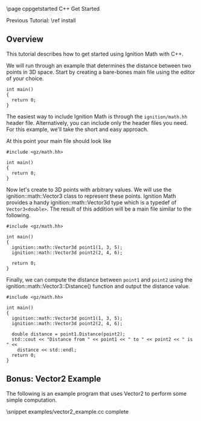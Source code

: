 \page cppgetstarted C++ Get Started

Previous Tutorial: \ref install 

## Overview

This tutorial describes how to get started using Ignition Math with C++.

We will run through an example that determines the distance between two
points in 3D space. Start by creating a bare-bones main file using the
editor of your choice.

```{.cpp}
int main()
{
  return 0;
}
```

The easiest way to include Ignition Math is through the `ignition/math.hh`
header file. Alternatively, you can include only the header files you need.
For this example, we'll take the short and easy approach. 

At this point your main file should look like

```{.cpp}
#include <gz/math.hh>

int main()
{
  return 0;
}
```

Now let's create to 3D points with arbitrary values. We will use the
ignition::math::Vector3 class to represent these points. Ignition Math provides a handy
ignition::math::Vector3d type which is a typedef of `Vector3<double>`. The result of this
addition will be a main file similar to the following.

```{.cpp}
#include <gz/math.hh>

int main()
{
  ignition::math::Vector3d point1(1, 3, 5);
  ignition::math::Vector3d point2(2, 4, 6);

  return 0;
}
```

Finally, we can compute the distance between `point1` and `point2` using the
ignition::math::Vector3::Distance() function and output the distance value.

```{.cpp}
#include <gz/math.hh>

int main()
{
  ignition::math::Vector3d point1(1, 3, 5);
  ignition::math::Vector3d point2(2, 4, 6);

  double distance = point1.Distance(point2);
  std::cout << "Distance from " << point1 << " to " << point2 << " is " <<
    distance << std::endl;
  return 0;
}
```

## Bonus: Vector2 Example

The following is an example program that uses Vector2 to perform some simple
computation. 

\snippet examples/vector2_example.cc complete
